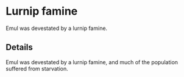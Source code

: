 # Lurnip famine
Emul was devestated by a lurnip famine.

## Details
Emul was devestated by a lurnip famine, and much of the population suffered from starvation.
